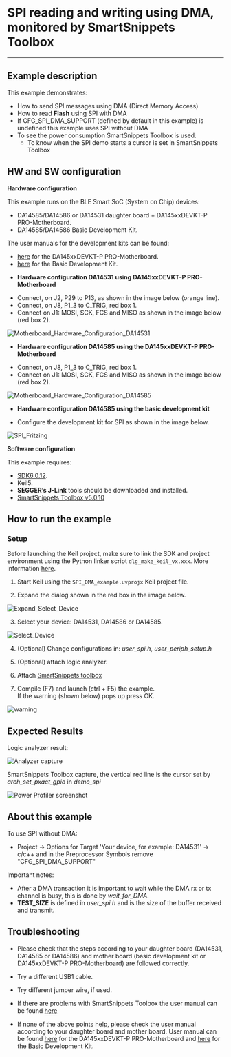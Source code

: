 ﻿
# SPI reading and writing using DMA, monitored by SmartSnippets Toolbox

---


## Example description

This example demonstrates:
  - How to send SPI messages using DMA (Direct Memory Access)
  - How to read __Flash__ using SPI with DMA
  - If CFG_SPI_DMA_SUPPORT (defined by default in this example) is undefined this example uses SPI without DMA
  - To see the power consumption SmartSnippets Toolbox is used.
    - To know when the SPI demo starts a cursor is set in SmartSnippets Toolbox 
   	
## HW and SW configuration


**Hardware configuration**

This example runs on the BLE Smart SoC (System on Chip) devices:
- DA14585/DA14586 or DA14531 daughter board + DA145xxDEVKT-P PRO-Motherboard.
- DA14585/DA14586 Basic Development Kit.

The user manuals for the development kits can be found:
- [here](https://www.dialog-semiconductor.com/products/da14531-development-kit-pro) for the DA145xxDEVKT-P PRO-Motherboard.
- [here](https://www.dialog-semiconductor.com/sites/default/files/um-b-048_da14585da14586_getting_started_guide_v2.0_0.pdf) for the Basic Development Kit.


* __Hardware configuration DA14531 using DA145xxDEVKT-P PRO-Motherboard__
- Connect, on J2, P29 to P13, as shown in the image below (orange line).
- Connect, on J8, P1_3 to C_TRIG, red box 1.
- Connect on J1: MOSI, SCK, FCS and MISO as shown in the image below (red box 2).

![Motherboard_Hardware_Configuration_DA14531](assets/Motherboard_Hardware_Configuration_DA14531.png)

* __Hardware configuration DA14585 using the DA145xxDEVKT-P PRO-Motherboard__
- Connect, on J8, P1_3 to C_TRIG, red box 1.
- Connect on J1: MOSI, SCK, FCS and MISO as shown in the image below (red box 2).

![Motherboard_Hardware_Configuration_DA14585](assets/Motherboard_Hardware_Configuration_DA14585.png)

* __Hardware configuration DA14585 using the basic development kit__
- Configure the development kit for SPI as shown in the image below.

![SPI_Fritzing](assets/SPI_Fritzing.png)

 **Software configuration**


This example requires:
- [SDK6.0.12](https://www.dialog-semiconductor.com/da14531_sdk_latest).
- Keil5.
- __SEGGER’s J-Link__ tools should be downloaded and installed.
- [SmartSnippets Toolbox v5.0.10](http://lpccs-docs.dialog-semiconductor.com/SmartSnippetsToolbox5.0.8_UM/index.html)

## How to run the example
### Setup
Before launching the Keil project, make sure to link the SDK and project environment using the Python linker script `dlg_make_keil_vx.xxx`. More information [here](http://lpccs-docs.dialog-semiconductor.com/Software_Example_Setup/index.html).
1. Start Keil using the `SPI_DMA_example.uvprojx` Keil project file.

2. Expand the dialog shown in the red box in the image below.

![Expand_Select_Device](assets/Expand_Select_Device.png)

3. Select your device: DA14531, DA14586 or DA14585.
		
![Select_Device](assets/Select_Device.png)

4. (Optional) Change configurations in: *user_spi.h*, *user_periph_setup.h*

5. (Optional) attach logic analyzer.

6. Attach [SmartSnippets toolbox](https://s3.eu-west-2.amazonaws.com/lpccs-docs.dialog-semiconductor.com/SmartSnippetsToolbox5.0.8_UM/index.html) 

7. Compile (F7) and launch (ctrl + F5) the example.\
If the warning (shown below) pops up press OK.
 
![warning](assets/warning.png)

## Expected Results

Logic analyzer result:

![Analyzer capture](assets/Analyzer_Capture.png)


SmartSnippets Toolbox capture, the vertical red line is the cursor set by *arch_set_pxact_gpio* in *demo_spi*

![Power Profiler screenshot](assets/DA14531_Smartsnippets_Capture.png)

## About this example 

To use SPI without DMA:
-  Project -> Options for Target 'Your device, for example: DA14531' -> c/c++ and in the Preprocessor Symbols remove \"CFG_SPI_DMA_SUPPORT\"

Important notes:
- After a DMA transaction it is important to wait while the DMA rx or tx channel is busy, this is done by *wait_for_DMA*.
- __TEST_SIZE__ is defined in *user_spi.h* and is the size of the buffer received and transmit.

## Troubleshooting
- Please check that the steps according to your daughter board (DA14531, DA14585 or DA14586) and mother board (basic development kit or DA145xxDEVKT-P PRO-Motherboard) are followed correctly.

- Try a different USB1 cable.

- Try different jumper wire, if used.

- If there are problems with SmartSnippets Toolbox the user manual can be found [here](http://lpccs-docs.dialog-semiconductor.com/SmartSnippetsToolbox5.0.8_UM/index.html)
- If none of the above points help, please check the user manual according to your daughter board and mother board. User manual can be found [here](https://www.dialog-semiconductor.com/products/da14531-development-kit-pro) for the DA145xxDEVKT-P PRO-Motherboard and [here](https://www.dialog-semiconductor.com/sites/default/files/um-b-048_da14585da14586_getting_started_guide_v2.0_0.pdf) for the Basic Development Kit.


